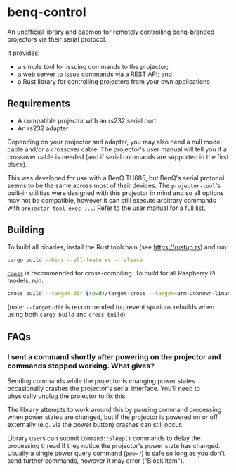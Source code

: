 # benq-control

An unofficial library and daemon for remotely controlling benq-branded
projectors via their serial protocol.

It provides:
 * a simple tool for issuing commands to the projector;
 * a web server to issue commands via a REST API; and
 * a Rust library for controlling projectors from your own applications

## Requirements

 * A compatible projector with an rs232 serial port
 * An rs232 adapter

Depending on your projector and adapter, you may also need a null model cable
and/or a crossover cable. The projector's user manual will tell you if
a crossover cable is needed (and if serial commands are supported in the first
place).

This was developed for use with a BenQ TH685, but BenQ's serial protocol seems
to be the same across most of their devices. The `projector-tool`'s built-in
utilities were designed with this projector in mind and so all options may not
be compatible, however it can still execute arbitrary commands with
`projector-tool exec ...`. Refer to the user manual for a full list.


## Building

To build all binaries, install the Rust toolchain (see https://rustup.rs) and
run:

```bash
cargo build --bins --all-features --release
```

[`cross`] is recommended for cross-compiling. To build for all Raspberry Pi
models, run:
```bash
cross build --target-dir $(pwd)/target-cross --target=arm-unknown-linux-gnueabi --all-features --bins --release
```

(note: `--target-dir` is recommended to prevent spurious rebuilds when using
both `cargo build` and `cross build`)

[`cross`]: https://github.com/rust-embedded/cross

## FAQs

### I sent a command shortly after powering on the projector and commands stopped working. What gives?

Sending commands while the projector is changing power states occasionally
crashes the projector's serial interface. You'll need to physically unplug the
projector to fix this.

The library attempts to work around this by pausing command processing when
power states are changed, but if the projector is powered on or off externally
(e.g. via the power button) crashes can still occur.

Library users can submit `Command::Sleep()` commands to delay the processing
thread if they notice the projector's power state has changed. Usually a single
power query command (`pow=?`) is safe so long as you don't send further
commands, however it may error ("Block item").
